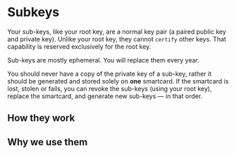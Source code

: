 # Subkeys

Your sub-keys, like your root key, are a normal key pair (a paired public key and private key). Unlike your root key, they cannot `certify` other keys. That capability is reserved exclusively for the root key.

Sub-keys are mostly ephemeral. You will replace them every year.

You should never have a copy of the private key of a sub-key, rather it should be generated and stored solely on **one** smartcard. If the smartcard is lost, stolen or fails, you can revoke the sub-keys (using your root key), replace the smartcard, and generate new sub-keys &mdash; in that order.

## How they work



## Why we use them

